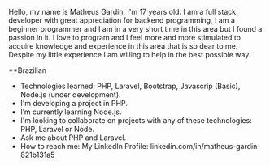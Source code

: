 Hello, my name is Matheus Gardin, I'm 17 years old. I am a full stack developer with great appreciation for backend programming, I am a beginner programmer and I am in a very short time in this area but I found a passion in it. I love to program and I feel more and more stimulated to acquire knowledge and experience in this area that is so dear to me. Despite my little experience I am willing to help in the best possible way.

**Brazilian

- Technologies learned: PHP, Laravel, Bootstrap, Javascrip (Basic), Node.js (under development).
- I'm developing a project in PHP.
- I’m currently learning Node.js.
- I'm looking to collaborate on projects with any of these technologies: PHP, Laravel or Node.
- Ask me about PHP and Laravel.
- How to reach me: My LinkedIn Profile: linkedin.com/in/matheus-gardin-821b131a5
